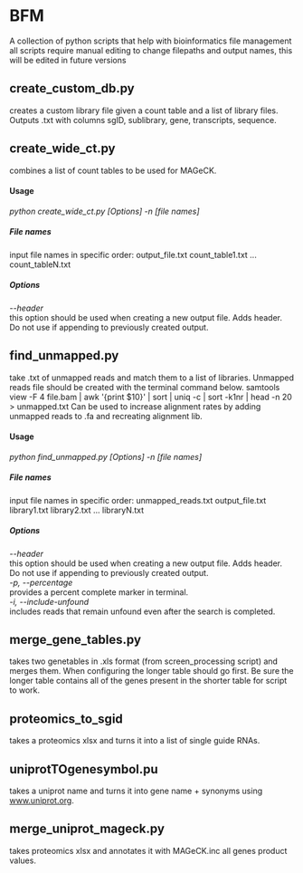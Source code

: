 # BFM
A collection of python scripts that help with bioinformatics file management
all scripts require manual editing to change filepaths and output names, this will be edited in future versions

## create_custom_db.py
creates a custom library file given a count table and a list of library files. Outputs .txt with columns sgID, sublibrary, gene, transcripts, sequence.

## create_wide_ct.py
combines a list of count tables to be used for MAGeCK.

#### Usage

*python create_wide_ct.py [Options] -n [file names]*

##### File names
input file names in specific order: output_file.txt count_table1.txt ... count_tableN.txt

##### Options 
*--header*    
this option should be used when creating a new output file. Adds header. Do not use if appending to previously created output.   

## find_unmapped.py
take .txt of unmapped reads and match them to a list of libraries. Unmapped reads file should be created with the terminal command below. 
samtools view -F 4 file.bam | awk '{print $10}' | sort | uniq -c | sort -k1nr | head -n 20 > unmapped.txt
Can be used to increase alignment rates by adding unmapped reads to .fa and recreating alignment lib.

#### Usage

*python find_unmapped.py [Options] -n [file names]*

##### File names
input file names in specific order:
unmapped_reads.txt output_file.txt library1.txt library2.txt ... libraryN.txt

##### Options
*--header*     
this option should be used when creating a new output file. Adds header. Do not use if appending to previously created output.       
*-p, --percentage*          
provides a percent complete marker in terminal.    
*-i, --include-unfound*     
includes reads that remain unfound even after the search is completed.   

## merge_gene_tables.py
takes two genetables in .xls format (from screen_processing script) and merges them. When configuring the longer table should go first. Be sure the longer table contains all of the genes present in the shorter table for script to work. 

## proteomics_to_sgid
takes a proteomics xlsx and turns it into a list of single guide RNAs.

## uniprotTOgenesymbol.pu
takes a uniprot name and turns it into gene name + synonyms using www.uniprot.org.

## merge_uniprot_mageck.py
takes proteomics xlsx and annotates it with MAGeCK.inc all genes product values.
